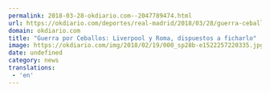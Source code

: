 ```yaml
---
permalink: 2018-03-28-okdiario.com--2047789474.html
url: https://okdiario.com/deportes/real-madrid/2018/03/28/guerra-ceballos-liverpool-roma-dispuestos-ficharlo-2039274
domain: okdiario.com
title: "Guerra por Ceballos: Liverpool y Roma, dispuestos a ficharlo"
image: https://okdiario.com/img/2018/02/19/000_sp28b-e1522257220335.jpg
date: undefined
category: news
translations: 
 - 'en'
---
```



